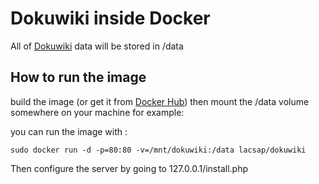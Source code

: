 # Dokuwiki inside Docker

All of [Dokuwiki](https://www.dokuwiki.org/) data will be stored in /data

## How to run the image
build the image (or get it from [Docker Hub](https://hub.docker.com/u/lacsap/)) then mount the /data volume somewhere on your machine for example:

you can run the image with :

``` sudo docker run -d -p=80:80 -v=/mnt/dokuwiki:/data lacsap/dokuwiki ```

Then configure the server by going to 127.0.0.1/install.php

